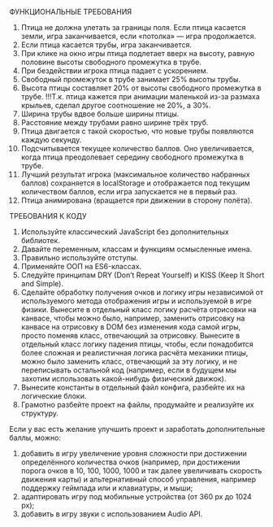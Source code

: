 ФУНКЦИОНАЛЬНЫЕ ТРЕБОВАНИЯ

1. Птица не должна улетать за границы поля. Если птица касается земли, игра заканчивается, если «потолка» — игра продолжается.
2. Если птица касается трубы, игра заканчивается.
3. При клике на окно игры птица подлетает вверх на высоту, равную половине высоты свободного промежутка в трубе.
4. При бездействии игрока птица падает с ускорением.
5. Свободный промежуток в трубе занимает 25% высоты трубы.
6. Высота птицы составляет 20% от высоты свободного промежутка в трубе. !!!Т.к. птица кажется при анимации маленькой из-за размаха крыльев, сделал другое соотношение не 20%, а 30%.
7. Ширина трубы вдвое больше ширины птицы.
8. Расстояние между трубами равно ширине трёх труб.
9. Птица двигается с такой скоростью, что новые трубы появляются каждую секунду.
10. Подсчитывается текущее количество баллов. Оно увеличивается, когда птица преодолевает середину свободного промежутка в трубе.
11. Лучший результат игрока (максимальное количество набранных баллов) сохраняется в localStorage и отображается под текущим количеством баллов, если игра запускается не в первый раз.
12. Птица анимирована (вращается при движении в сторону полёта).

ТРЕБОВАНИЯ К КОДУ

1. Используйте классический JavaScript без дополнительных библиотек.
2. Давайте переменным, классам и функциям осмысленные имена.
3. Правильно используйте отступы.
4. Применяйте ООП на ES6-классах.
5. Следуйте принципам DRY (Don’t Repeat Yourself) и KISS (Keep It Short and Simple).
6. Сделайте обработку получения очков и логику игры независимой от используемого метода отображения игры и используемой в игре физики.
    Вынесите в отдельный класс логику расчёта отрисовки на канвасе, чтобы можно было, например, заменить отрисовку на канвасе на отрисовку в DOM без изменения кода самой игры, просто поменяв класс, отвечающий за отрисовку.
    Вынесите в отдельный класс логику падения птицы, чтобы, если понадобится более сложная и реалистичная логика расчёта механики птицы, можно было заменить класс, отвечающий за эту логику, и не переписывать остальной код (например, если в будущем мы захотим использовать какой-нибудь физический движок). 
7. Вынесите константы в отдельный файл конфига, разбейте их на логические блоки.
8. Грамотно разбейте проект на файлы, продумайте и реализуйте их структуру.


Если у вас есть желание улучшить проект и заработать дополнительные баллы, можно:

1. добавить в игру увеличение уровня сложности при достижении определённого количества очков (например, при достижении порога очков в 10, 100, 1000, 1000 и так далее увеличивать скорость движения карты) и альтернативный способ управления, например поддержку геймпада или и клавиатуры, и мыши; 
2. адаптировать игру под мобильные устройства (от 360 px до 1024 px);
3. добавить в игру звуки с использованием Audio API.
